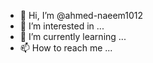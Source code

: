 - 👋 Hi, I’m @ahmed-naeem1012
- 👀 I’m interested in ...
- 🌱 I’m currently learning ...
- 📫 How to reach me ...

<!---
ahmed-naeem1012/ahmed-naeem1012 is a ✨ special ✨ repository because its `README.md` (this file) appears on your GitHub profile.
You can click the Preview link to take a look at your changes.
--->
